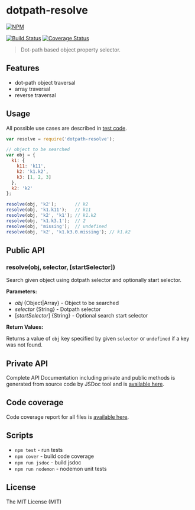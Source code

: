 # dotpath-resolve

[![NPM](https://nodei.co/npm/dotpath-resolve.png)](https://nodei.co/npm/dotpath-resolve/)

[![Build Status](https://travis-ci.org/tsertkov/dotpath-resolve.svg?branch=master)](https://travis-ci.org/tsertkov/dotpath-resolve)
[![Coverage Status](https://img.shields.io/coveralls/tsertkov/dotpath-resolve.svg)](https://coveralls.io/r/tsertkov/dotpath-resolve?branch=master)

> Dot-path based object property selector.

## Features

- dot-path object traversal
- array traversal
- reverse traversal

## Usage

All possible use cases are described in [test code](https://github.com/tsertkov/dotpath-resolve/blob/master/test/resolve.js).

```javascript
var resolve = require('dotpath-resolve');

// object to be searched
var obj = {
  k1: {
    k11: 'k11',
    k2: 'k1.k2',
    k3: [1, 2, 3]
  },
  k2: 'k2'
};

resolve(obj, 'k2');       // k2
resolve(obj, 'k1.k11');   // k11
resolve(obj, 'k2', 'k1'); // k1.k2
resolve(obj, 'k1.k3.1');  // 2
resolve(obj, 'missing');  // undefined
resolve(obj, 'k2', 'k1.k3.0.missing'); // k1.k2
```

## Public API

### resolve(obj, selector, [startSelector])

Search given object using dotpath selector and optionally start selector.

**Parameters:**

- *obj* {Object|Array} - Object to be searched
- *selector* {String} - Dotpath selector
- [*startSelector*] {String} - Optional search start selector

**Return Values:**

Returns a value of `obj` key specified by given `selector` or `undefined` if a key was not found.

## Private API

Complete API Documentation including private and public methods is generated from source code by JSDoc tool and is [available here](https://s3.eu-central-1.amazonaws.com/tsertkov-artifacts/dotpath-resolve/master/jsdoc/index.html).

## Code coverage

Code coverage report for all files is [available here](https://s3.eu-central-1.amazonaws.com/tsertkov-artifacts/dotpath-resolve/master/coverage/lcov-report/index.html).

## Scripts

- `npm test` - run tests
- `npm cover` - build code coverage
- `npm run jsdoc` - build jsdoc
- `npm run nodemon` - nodemon unit tests

## License

The MIT License (MIT)
